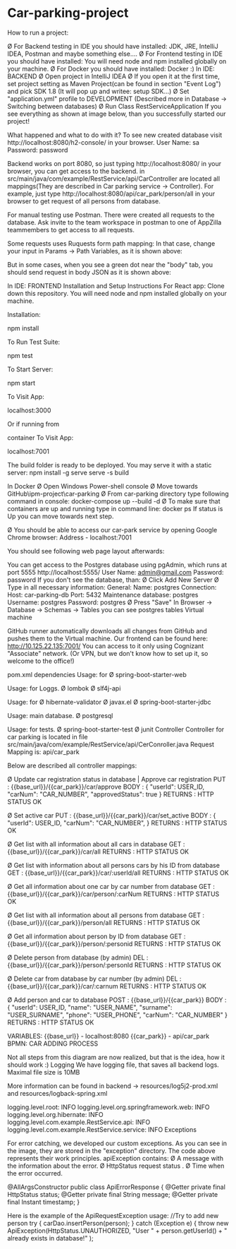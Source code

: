 # Car-parking-project
How to run a project:

Ø For Backend testing in IDE you should have installed: JDK, JRE, IntelliJ IDEA, Postman and maybe something else.... Ø For Frontend testing in IDE you should have installed: You will need node and npm installed globally on your machine. Ø For Docker you should have installed: Docker :) In IDE: BACKEND Ø Open project in IntelliJ IDEA Ø If you open it at the first time, set project setting as Maven Project(can be found in section "Event Log") and pick SDK 1.8 (It will pop up and writee: setup SDK...) Ø Set "application.yml" profile to DEVELOPMENT (Described more in Database -> Switching between databases) Ø Run Class RestServiceApplication If you see everything as shown at image below, than you successfully started our project!

What happened and what to do with it? To see new created database visit http://localhost:8080/h2-console/ in your browser. User Name: sa Password: password

Backend works on port 8080, so just typing http://localhost:8080/ in your browser, you can get access to the backend. in src/main/java/com/example/RestService/api/CarController are located all mappings(They are described in Car parking service -> Controller). For example, just type http://localhost:8080/api/car_park/person/all in your browser to get request of all persons from database.

For manual testing use Postman. There were created all requests to the database. Ask invite to the team workspace in postman to one of AppZilla teammembers to get access to all requests.

Some requests uses Ruquests form path mapping: In that case, change your input in Params -> Path Variables, as it is shown above:

But in some cases, when you see a green dot near the "body" tab, you should send request in body JSON as it is shown above:

In IDE: FRONTEND Installation and Setup Instructions For React app: Clone down this repository. You will need node and npm installed globally on your machine.

Installation:

npm install

To Run Test Suite:

npm test

To Start Server:

npm start

To Visit App:

localhost:3000

Or if running from

container To Visit App:

localhost:7001

The build folder is ready to be deployed. You may serve it with a static server: npm install -g serve serve -s build

In Docker Ø Open Windows Power-shell console Ø Move towards GitHub\ipm-project\car-parking Ø From car-parking directory type following command in console: docker-compose up --build -d Ø To make sure that containers are up and running type in command line: docker ps If status is Up you can move towards next step.

Ø You should be able to access our car-park service by opening Google Chrome browser: Address - localhost:7001

You should see following web page layout afterwards:

You can get access to the Postgres database using pgAdmin, which runs at port 5555 http://localhost:5555/ User Name: admin@gmail.com Password: password If you don't see the database, than: Ø Click Add New Server Ø Type in all necessary information: General: Name: postgres Connection: Host: car-parking-db Port: 5432 Maintenance database: postgres Username: postgres Password: postgres Ø Press "Save" In Browser -> Database -> Schemas -> Tables you can see postgres tables Virtual machine

GitHub runner automatically downloads all changes from GitHub and pushes them to the Virtual machine. Our frontend can be found here: http://10.125.22.135:7001/ You can access to it only using Cognizant "Associate" network. (Or VPN, but we don't know how to set up it, so welcome to the office!)

pom.xml dependencies Usage: for Ø spring-boot-starter-web

Usage: for Loggs. Ø lombok Ø slf4j-api

Usage: for Ø hibernate-validator Ø javax.el Ø spring-boot-starter-jdbc

Usage: main database. Ø postgresql

Usage: for tests. Ø spring-boot-starter-test Ø junit Controller Controller for car parking is located in file src/main/java/com/example/RestService/api/CerConroller.java Request Mapping is: api/car_park

Below are described all controller mappings:

Ø Update car registration status in database | Approve car registration PUT : {{base_url}}/{{car_park}}/car/approve BODY : { "userId": USER_ID, "carNum": "CAR_NUMBER", "approvedStatus": true } RETURNS : HTTP STATUS OK

Ø Set active car PUT : {{base_url}}/{{car_park}}/car/set_active BODY : { "userId": USER_ID, "carNum": "CAR_NUMBER", } RETURNS : HTTP STATUS OK

Ø Get list with all information about all cars in database GET : {{base_url}}/{{car_park}}/car/all RETURNS : HTTP STATUS OK

Ø Get list with information about all persons cars by his ID from database GET : {{base_url}}/{{car_park}}/car/:userId/all RETURNS : HTTP STATUS OK

Ø Get all information about one car by car number from database GET : {{base_url}}/{{car_park}}/car/person/:carNum RETURNS : HTTP STATUS OK

Ø Get list with all information about all persons from database GET : {{base_url}}/{{car_park}}/person/all RETURNS : HTTP STATUS OK

Ø Get all information about person by ID from database GET : {{base_url}}/{{car_park}}/person/:personid RETURNS : HTTP STATUS OK

Ø Delete person from database (by admin) DEL : {{base_url}}/{{car_park}}/person/:personId RETURNS : HTTP STATUS OK

Ø Delete car from database by car number (by admin) DEL : {{base_url}}/{{car_park}}/car/:carnum RETURNS : HTTP STATUS OK

Ø Add person and car to database POST : {{base_url}}/{{car_park}} BODY : { "userId": USER_ID, "name": "USER_NAME", "surname": "USER_SURNAME", "phone": "USER_PHONE", "carNum": "CAR_NUMBER" } RETURNS : HTTP STATUS OK

VARIABLES: {{base_url}} - localhost:8080 {{car_park}} - api/car_park BPMN: CAR ADDING PROCESS

Not all steps from this diagram are now realized, but that is the idea, how it should work :) Logging We have logging file, that saves all backend logs. Maximal file size is 10MB

More information can be found in backend -> resources/log5j2-prod.xml and resources/logback-spring.xml

logging.level.root: INFO logging.level.org.springframework.web: INFO logging.level.org.hibernate: INFO logging.level.com.example.RestService.api: INFO logging.level.com.example.RestService.service: INFO Exceptions

For error catching, we developed our custom exceptions. As you can see in the image, they are stored in the "exception" directory. The code above represents their work principles. apiException contains: Ø A message with the information about the error. Ø HttpStatus request status . Ø Time when the error occurred.

@AllArgsConstructor public class ApiErrorResponse { @Getter private final HttpStatus status; @Getter private final String message; @Getter private final Instant timestamp; }

Here is the example of the ApiRequestException usage: //Try to add new person try { carDao.insertPerson(person); } catch (Exception e) { throw new ApiException(HttpStatus.UNAUTHORIZED, "User " + person.getUserId() + " already exists in database!" );
